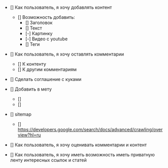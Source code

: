 - [] Как пользователь, я хочу добавлять контент
  - [] Возможность добавить:
    - [] Заголовок
    - [] Текст
    - [-] Картинку
    - [-] Видео с youtube
    - [] Теги
- [] Как пользователь, я хочу оставлять комментарии
  - [] К контенту
  - [] К другим комментариям
- [] Сделать соглашение с куками
- [] Добавить в мету
  - [] <meta name="description" content="60.2k votes, 19.0k comments. 32.5m members in 
      the AskReddit community. r/AskReddit is the place to ask and answer thought-provoking questions.">
  - [] <link rel="canonical"
      href="https://www.reddit.com/r/AskReddit/comments/ntofxm/what_the_scariest_true_story_you_know/">
- [] sitemap
  - [] https://developers.google.com/search/docs/advanced/crawling/overview?hl=ru

- [] Как пользователь, я хочу оценивать комментарии и контент
- [] Как пользователь, я хочу иметь возможность иметь приватную ленту интересных ссылок и статей

